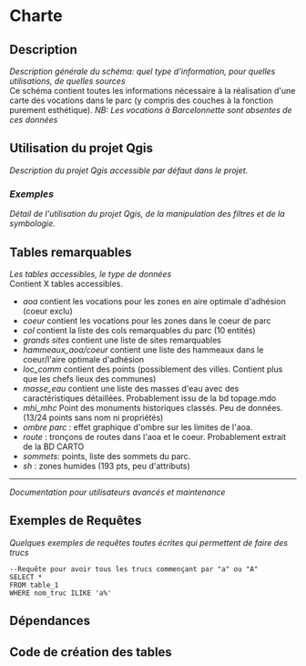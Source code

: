 
 # Charte
 ## Description
 _Description générale du schéma: quel type d'information, pour quelles utilisations, de quelles sources_ </br>
 Ce schéma contient toutes les informations nécessaire à la réalisation d'une carte des vocations dans le parc (y compris des couches à la fonction purement esthétique). 
 _NB: Les vocations à Barcelonnette sont absentes de ces données_
 ## Utilisation du projet Qgis
_Description du projet Qgis accessible par défaut dans le projet._

### _Exemples_
_Détail de l'utilisation du projet Qgis, de la manipulation des filtres et de la symbologie._

## Tables remarquables
_Les tables accessibles, le type de données_ </br>
Contient X tables accessibles. 
- _aoa_ contient les vocations pour les zones en aire optimale d'adhésion (coeur exclu)
- _coeur_ contient les vocations pour les zones dans le coeur de parc
- _col_ contient la liste des cols remarquables du parc (10 entités)
- _grands sites_ contient une liste de sites remarquables <!-- quels critères? -->
- _hammeaux_aoa/coeur_ contient une liste des hammeaux dans le coeur/l'aire optimale d'adhésion
- _loc_comm_ contient des points (possiblement des villes. Contient plus que les chefs lieux des communes)
- _masse_eau_ contient une liste des masses d'eau avec des caractéristiques détaillées. Probablement issu de la bd topage.mdo
- _mhi_mhc_ Point des monuments historiques classés. Peu de données. (13/24 points sans nom ni propriétés)
- _ombre parc_ : effet graphique d'ombre sur les limites de l'aoa.
- _route_ : tronçons de routes dans l'aoa et le coeur. Probablement extrait de la BD CARTO
- _sommets_: points, liste des sommets du parc.
- _sh_ : zones humides (193 pts, peu d'attributs)


<!-- tables inconnues: 
- esp_nord_pct
- 
-->

<!-- 
## Description des colonnes remarquables

Attention: Ne sont décrites ici que les colonnes remarquables, ou dont le nom pourrait prêter à confusion. 

#### table_1
| Nom de la colonne      | Type | Description     |
| :---        |    :----:   |          :---: |
| n_truc      | (PK) int       | c'est le numéro du truc   |
| nom_truc   | string        | c'est le nom du fameux truc      |

#### table_2
| Nom de la colonne      | Type | Description     |
| :---        |    :----:   |          :---: |
| n_machin      | int       | c'est le numéro du machin   |
| n_truc   | string        | c'est le numéro du truc      |

#### table_3
| Nom de la colonne      | Type | Description     |
| :---        |    :----:   |          :---: |
|...      |...       |...   |
-->

_____
_Documentation pour utilisateurs avancés et maintenance_


## Exemples de Requêtes
_Quelques exemples de requêtes toutes écrites qui permettent de faire des trucs_

```postgreSQL
--Requête pour avoir tous les trucs commençant par "a" ou "A"
SELECT *
FROM table_1
WHERE nom_truc ILIKE 'a%'
```

## Dépendances



## Code de création des tables
<!-- 
[lien](./README.md)
-->
